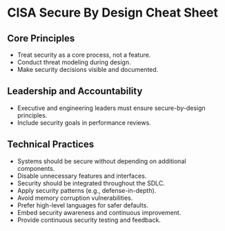 # CISA Secure By Design Cheat Sheet

## Core Principles

- Treat security as a core process, not a feature.  
- Conduct threat modeling during design.  
- Make security decisions visible and documented.  

## Leadership and Accountability

- Executive and engineering leaders must ensure secure-by-design principles.  
- Include security goals in performance reviews.  

## Technical Practices

- Systems should be secure without depending on additional components.  
- Disable unnecessary features and interfaces.  
- Security should be integrated throughout the SDLC.  
- Apply security patterns (e.g., defense-in-depth).  
- Avoid memory corruption vulnerabilities.  
- Prefer high-level languages for safer defaults.  
- Embed security awareness and continuous improvement.  
- Provide continuous security testing and feedback.  
